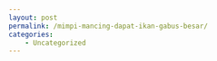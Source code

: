```yaml
---
layout: post
permalink: /mimpi-mancing-dapat-ikan-gabus-besar/
categories:
    - Uncategorized
---
```


